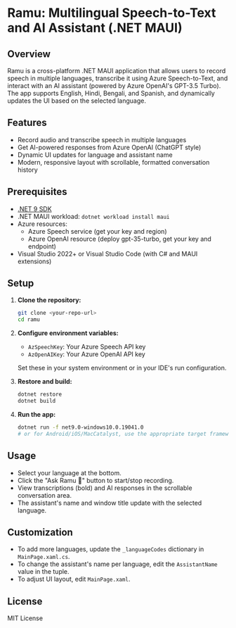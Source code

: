 # Ramu: Multilingual Speech-to-Text and AI Assistant (.NET MAUI)

## Overview
Ramu is a cross-platform .NET MAUI application that allows users to record speech in multiple languages, transcribe it using Azure Speech-to-Text, and interact with an AI assistant (powered by Azure OpenAI's GPT-3.5 Turbo). The app supports English, Hindi, Bengali, and Spanish, and dynamically updates the UI based on the selected language.

## Features
- Record audio and transcribe speech in multiple languages
- Get AI-powered responses from Azure OpenAI (ChatGPT style)
- Dynamic UI updates for language and assistant name
- Modern, responsive layout with scrollable, formatted conversation history

## Prerequisites
- [.NET 9 SDK](https://dotnet.microsoft.com/en-us/download/dotnet/9.0)
- .NET MAUI workload: `dotnet workload install maui`
- Azure resources:
  - Azure Speech service (get your key and region)
  - Azure OpenAI resource (deploy gpt-35-turbo, get your key and endpoint)
- Visual Studio 2022+ or Visual Studio Code (with C# and MAUI extensions)

## Setup
1. **Clone the repository:**
   ```sh
   git clone <your-repo-url>
   cd ramu
   ```
2. **Configure environment variables:**
   - `AzSpeechKey`: Your Azure Speech API key
   - `AzOpenAIKey`: Your Azure OpenAI API key

   Set these in your system environment or in your IDE's run configuration.

3. **Restore and build:**
   ```sh
   dotnet restore
   dotnet build
   ```

4. **Run the app:**
   ```sh
   dotnet run -f net9.0-windows10.0.19041.0
   # or for Android/iOS/MacCatalyst, use the appropriate target framework
   ```

## Usage
- Select your language at the bottom.
- Click the "Ask Ramu 🎤" button to start/stop recording.
- View transcriptions (bold) and AI responses in the scrollable conversation area.
- The assistant's name and window title update with the selected language.

## Customization
- To add more languages, update the `_languageCodes` dictionary in `MainPage.xaml.cs`.
- To change the assistant's name per language, edit the `AssistantName` value in the tuple.
- To adjust UI layout, edit `MainPage.xaml`.

## License
MIT License
